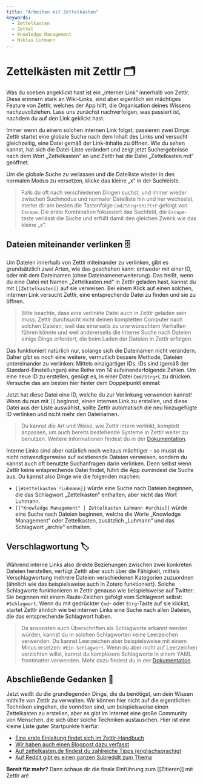 ```yaml
---
title: "Arbeiten mit Zettelkästen"
keywords:
  - Zettelkasten
  - Zettel
  - Knowledge Management
  - Niklas Luhmann
...
```


# Zettelkästen mit Zettlr 🗂

Was du soeben angeklickt hast ist ein „interner Link“ innerhalb von Zettlr. Diese erinnern stark an Wiki-Links, sind aber eigentlich ein mächtiges Feature von Zettlr, welches der App hilft, die Organisation deines Wissens nachzuvollziehen. Lass uns zunächst nachverfolgen, was passiert ist, nachdem du auf den Link geklickt hast.

Immer wenn du einem solchen internen Link folgst, passieren zwei Dinge: Zettlr startet eine globale Suche nach dem Inhalt des Links und versucht gleichzeitig, eine Datei gemäß der Link-Inhalte zu öffnen. Wie du sehen kannst, hat sich die Datei-Liste verändert und zeigt jetzt Suchergebnisse nach dem Wort „Zettelkasten“ an und Zettlr hat die Datei „Zettelkasten.md“ geöffnet.

Um die globale Suche zu verlassen und die Dateiliste wieder in den normalen Modus zu versetzen, klicke das kleine „x“ in der Suchleiste.

> Falls du oft nach verschiedenen Dingen suchst, und immer wieder zwischen Suchmodus und normaler Dateiliste hin und her wechselst, merke dir am besten die Tastenfolge `Cmd/Strg+Shift+F` gefolgt von `Escape`. Die erste Kombination fokussiert das Suchfeld, die `Escape`-taste verlässt die Suche und erfüllt damit den gleichen Zweck wie das kleine „x“.

## Dateien miteinander verlinken 🗄

Um Dateien innerhalb von Zettlr miteinander zu verlinken, gibt es grundsätzlich zwei Arten, wie das geschehen kann: entweder mit einer ID, oder mit dem Dateinamen (ohne Dateinamenerweiterung). Das heißt, wenn du eine Datei mit Namen „Zettelkasten.md“ in Zettlr geladen hast, kannst du mit `[[Zettelkasten]]` auf sie verweisen. Bei einem Klick auf einen solchen, internen Link versucht Zettlr, eine entsprechende Datei zu finden und sie zu öffnen.

> Bitte beachte, dass eine verlinkte Datei auch in Zettlr geladen sein muss. Zettlr durchsucht nicht deinen kompletten Computer nach solchen Dateien, weil das einerseits zu unerwünschtem Verhalten führen könnte und weil andererseits die interne Suche nach Dateien einige Dinge erfordert, die beim Laden der Dateien in Zettlr erfolgen.

Das funktioniert natürlich nur, solange sich die Dateinamen nicht verändern. Daher gibt es noch eine weitere, vermutlich bessere Methode, Dateien untereinander zu verlinken: Mittels einzigartiger IDs. IDs sind (gemäß der Standard-Einstellungen) eine Reihe von 14 aufeinanderfolgende Zahlen. Um eine neue ID zu erstellen, genügt es, in einer Datei `Cmd/Strg+L` zu drücken. Versuche das am besten hier hinter dem Doppelpunkt einmal:

Jetzt hat diese Datei eine ID, welche du zur Verlinkung verwenden kannst! Wenn du nun mit `[[` beginnst, einen internen Link zu erstellen, und diese Datei aus der Liste auswählst, sollte Zettlr automatisch die neu hinzugefügte ID verlinken und nicht mehr den Dateinamen.

> Du kannst die Art und Weise, wie Zettlr intern verlinkt, komplett anpassen, um auch bereits bestehende Systeme in Zettlr weiter zu benutzen. Weitere Informationen findest du in der [Dokumentation](https://docs.zettlr.com/de/academic/zkn-method).

Interne Links sind aber natürlich noch weitaus mächtiger – so musst du nicht notwendigerweise auf existierende Dateien verweisen, sondern du kannst auch oft benutzte Suchanfragen darin verlinken. Denn selbst wenn Zettlr keine entsprechende Datei findet, führt die App zumindest die Suche aus. Du kannst also Dinge wie die folgenden machen:

- `[[#zettelkasten !Luhmann]]` würde eine Suche nach Dateien beginnen, die das Schlagwort „Zettelkasten“ enthalten, aber nicht das Wort Luhmann.
- `[["Knowledge Management" | Zettelkasten Luhmann #archiv]]` würde eine Suche nach Dateien beginnen, welche die Worte „Knowledge Management“ oder Zettelkasten, zusätzlich „Luhmann“ und das Schlagwort „archiv“ enthalten.

## Verschlagwortung 🏷

Während interne Links also direkte Beziehungen zwischen zwei konkreten Dateien herstellen, verfügt Zettlr aber auch über die Fähigkeit, mittels Verschlagwortung mehrere Dateien verschiedenen Kategorien zuzuordnen (ähnlich wie das beispielsweise auch in Zotero funktioniert). Solche Schlagworte funktionieren in Zettlr genauso wie beispielsweise auf Twitter: Sie beginnen mit einem Raute-Zeichen gefolgt vom Schlagwort selbst: `#Schlagwort`. Wenn du mit gedrückter `Cmd`- oder `Strg`-Taste auf sie klickst, startet Zettlr ähnlich wie bei internen Links eine Suche nach allen Dateien, die das entsprechende Schlagwort haben.

> Da ansonsten auch Überschriften als Schlagworte erkannt werden würden, kannst du in solchen Schlagworten keine Leerzeichen verwenden. Du kannst Leerzeichen aber beispielsweise mit einem Minus ersetzen: `#Ein-Schlagwort`. Wenn du aber nicht auf Leerzeichen verzichten willst, kannst du komplexere Schlagworte in einem YAML frontmatter verwenden. Mehr dazu findest du in der [Dokumentation](https://docs.zettlr.com/en/core/yaml-frontmatter/).

## Abschließende Gedanken 💭

Jetzt weißt du die grundlegenden Dinge, die du benötigst, um dein Wissen mithilfe von Zettlr zu verwalten. Wir können hier nicht auf die eigentlichen Techniken eingehen, die vonnöten sind, um beispielsweise einen Zettelkasten zu erstellen, aber es gibt im Internet eine große Community von Menschen, die sich über solche Techniken austauschen. Hier ist eine kleine Liste guter Startpunkte hierfür:

- [Eine erste Einleitung findet sich im Zettlr-Handbuch](https://docs.zettlr.com/de/academic/zkn-method/)
- [Wir haben auch einen Blogpost dazu verfasst](https://zettlr.com/post/what-is-a-zettelkasten)
- [Auf zettelkasten.de findest du zahlreiche Tipps (englischsprachig)](https://zettelkasten.de/)
- [Auf Reddit gibt es einen ganzen Subreddit zum Thema](https://www.reddit.com/r/Zettelkasten)

**Bereit für mehr?** Dann schaue dir die finale Einführung zum [[Zitieren]] mit Zettlr an!
